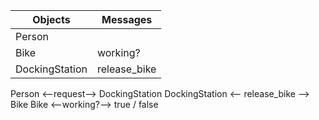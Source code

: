 |Objects | Messages |
| --- | ----|
|Person |     |
| Bike | working? |
| DockingStation | release_bike |


Person  <--request--> DockingStation
DockingStation <-- release_bike --> Bike
Bike <--working?--> true / false

